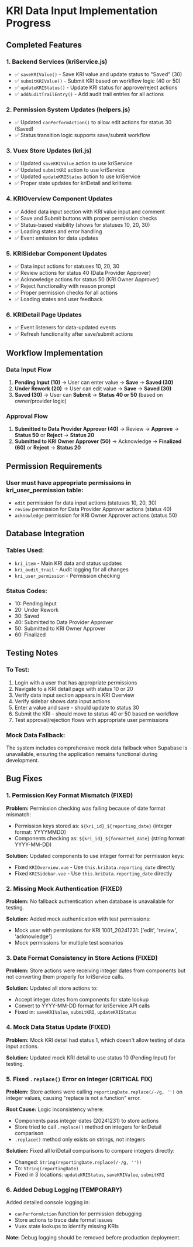 # KRI Data Input Implementation Progress

## Completed Features

### 1. Backend Services (kriService.js)
- ✅ `saveKRIValue()` - Save KRI value and update status to "Saved" (30)
- ✅ `submitKRIValue()` - Submit KRI based on workflow logic (40 or 50)
- ✅ `updateKRIStatus()` - Update KRI status for approve/reject actions
- ✅ `addAuditTrailEntry()` - Add audit trail entries for all actions

### 2. Permission System Updates (helpers.js)
- ✅ Updated `canPerformAction()` to allow edit actions for status 30 (Saved)
- ✅ Status transition logic supports save/submit workflow

### 3. Vuex Store Updates (kri.js)
- ✅ Updated `saveKRIValue` action to use kriService
- ✅ Updated `submitKRI` action to use kriService
- ✅ Updated `updateKRIStatus` action to use kriService
- ✅ Proper state updates for kriDetail and kriItems

### 4. KRIOverview Component Updates
- ✅ Added data input section with KRI value input and comment
- ✅ Save and Submit buttons with proper permission checks
- ✅ Status-based visibility (shows for statuses 10, 20, 30)
- ✅ Loading states and error handling
- ✅ Event emission for data updates

### 5. KRISidebar Component Updates
- ✅ Data input actions for statuses 10, 20, 30
- ✅ Review actions for status 40 (Data Provider Approver)
- ✅ Acknowledge actions for status 50 (KRI Owner Approver)
- ✅ Reject functionality with reason prompt
- ✅ Proper permission checks for all actions
- ✅ Loading states and user feedback

### 6. KRIDetail Page Updates
- ✅ Event listeners for data-updated events
- ✅ Refresh functionality after save/submit actions

## Workflow Implementation

### Data Input Flow
1. **Pending Input (10)** → User can enter value → **Save** → **Saved (30)**
2. **Under Rework (20)** → User can edit value → **Save** → **Saved (30)**
3. **Saved (30)** → User can **Submit** → **Status 40 or 50** (based on owner/provider logic)

### Approval Flow
1. **Submitted to Data Provider Approver (40)** → Review → **Approve** → **Status 50** or **Reject** → **Status 20**
2. **Submitted to KRI Owner Approver (50)** → Acknowledge → **Finalized (60)** or **Reject** → **Status 20**

## Permission Requirements

### User must have appropriate permissions in kri_user_permission table:
- `edit` permission for data input actions (statuses 10, 20, 30)
- `review` permission for Data Provider Approver actions (status 40)
- `acknowledge` permission for KRI Owner Approver actions (status 50)

## Database Integration

### Tables Used:
- `kri_item` - Main KRI data and status updates
- `kri_audit_trail` - Audit logging for all changes
- `kri_user_permission` - Permission checking

### Status Codes:
- 10: Pending Input
- 20: Under Rework  
- 30: Saved
- 40: Submitted to Data Provider Approver
- 50: Submitted to KRI Owner Approver
- 60: Finalized

## Testing Notes

### To Test:
1. Login with a user that has appropriate permissions
2. Navigate to a KRI detail page with status 10 or 20
3. Verify data input section appears in KRI Overview
4. Verify sidebar shows data input actions
5. Enter a value and save - should update to status 30
6. Submit the KRI - should move to status 40 or 50 based on workflow
7. Test approval/rejection flows with appropriate user permissions

### Mock Data Fallback:
The system includes comprehensive mock data fallback when Supabase is unavailable, ensuring the application remains functional during development.

## Bug Fixes

### 1. Permission Key Format Mismatch (FIXED)
**Problem:** Permission checking was failing because of date format mismatch:
- Permission keys stored as: `${kri_id}_${reporting_date}` (integer format: YYYYMMDD)
- Components checking as: `${kri_id}_${formatted_date}` (string format: YYYY-MM-DD)

**Solution:** Updated components to use integer format for permission keys:
- Fixed `KRIOverview.vue` - Use `this.kriData.reporting_date` directly
- Fixed `KRISidebar.vue` - Use `this.kriData.reporting_date` directly

### 2. Missing Mock Authentication (FIXED)
**Problem:** No fallback authentication when database is unavailable for testing.

**Solution:** Added mock authentication with test permissions:
- Mock user with permissions for KRI 1001_20241231: ['edit', 'review', 'acknowledge']
- Mock permissions for multiple test scenarios

### 3. Date Format Consistency in Store Actions (FIXED)
**Problem:** Store actions were receiving integer dates from components but not converting them properly for kriService calls.

**Solution:** Updated all store actions to:
- Accept integer dates from components for state lookup
- Convert to YYYY-MM-DD format for kriService API calls
- Fixed in: `saveKRIValue`, `submitKRI`, `updateKRIStatus`

### 4. Mock Data Status Update (FIXED)
**Problem:** Mock KRI detail had status 1, which doesn't allow testing of data input actions.

**Solution:** Updated mock KRI detail to use status 10 (Pending Input) for testing.

### 5. Fixed `.replace()` Error on Integer (CRITICAL FIX)
**Problem:** Store actions were calling `reportingDate.replace(/-/g, '')` on integer values, causing "replace is not a function" error.

**Root Cause:** Logic inconsistency where:
- Components pass integer dates (20241231) to store actions
- Store tried to call `.replace()` method on integers for kriDetail comparison
- `.replace()` method only exists on strings, not integers

**Solution:** Fixed all kriDetail comparisons to compare integers directly:
- Changed: `String(reportingDate.replace(/-/g, ''))` 
- To: `String(reportingDate)`
- Fixed in 3 locations: `updateKRIStatus`, `saveKRIValue`, `submitKRI`

### 6. Added Debug Logging (TEMPORARY)
Added detailed console logging in:
- `canPerformAction` function for permission debugging
- Store actions to trace date format issues
- Vuex state lookups to identify missing KRIs

**Note:** Debug logging should be removed before production deployment. 